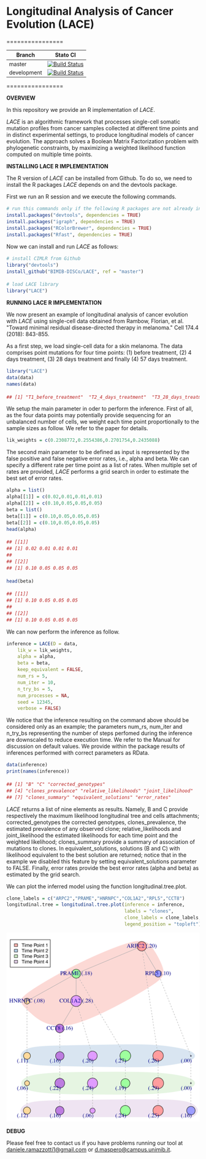 # Longitudinal Analysis of Cancer Evolution (LACE)
================

| Branch              | Stato CI      |
|---------------------|---------------|
| master | [![Build Status](https://travis-ci.org/BIMIB-DISCo/LACE.svg?branch=master)](https://travis-ci.org/BIMIB-DISCo/LACE) |
| development | [![Build Status](https://travis-ci.org/BIMIB-DISCo/LACE.svg?branch=development)](https://travis-ci.org/BIMIB-DISCo/LACE) |

================

**OVERVIEW**

In this repository we provide an R implementation of *LACE*. 

*LACE* is an algorithmic framework that processes single-cell somatic mutation profiles from cancer samples collected at different 
time points and in distinct experimental settings, to produce longitudinal models of cancer evolution. The approach solves a Boolean Matrix 
Factorization problem with phylogenetic constraints, by maximizing a weighted likelihood function computed on multiple time points. 

**INSTALLING LACE R IMPLEMENTATION**

The R version of *LACE* can be installed from Github. To do so, we need to install the R packages *LACE* depends on and the devtools package. 

First we run an R session and we execute the following commands. 

```r
# run this commands only if the following R packages are not already installed
install.packages("devtools", dependencies = TRUE)
install.packages("igraph", dependencies = TRUE)
install.packages("RColorBrewer", dependencies = TRUE)
install.packages("Rfast", dependencies = TRUE)
```

Now we can install and run *LACE* as follows: 

```r
# install CIMLR from Github
library("devtools")
install_github("BIMIB-DISCo/LACE", ref = "master")

# load LACE library
library("LACE")
```

**RUNNING LACE R IMPLEMENTATION**

We now present an example of longitudinal analysis of cancer evolution with *LACE* using single-cell data obtained from Rambow, Florian, et al. "Toward minimal residual disease-directed therapy in melanoma." Cell 174.4 (2018): 843-855. 

As a first step, we load single-cell data for a skin melanoma. The data comprises point mutations for four 
time points: (1) before treatment, (2) 4 days treatment, (3) 28 days treatment and finally (4) 57 days treatment. 

```r
library("LACE")
data(data)
names(data)

## [1] "T1_before_treatment"  "T2_4_days_treatment"  "T3_28_days_treatment" "T4_57_days_treatment"
```

We setup the main parameter in oder to perform the inference. First of all, as the four data points may potentially provide sequencing for an unbalanced 
number of cells, we weight each time point proportionally to the sample sizes as follow. We refer to the paper for details. 

```r
lik_weights = c(0.2308772,0.2554386,0.2701754,0.2435088)
```

The second main parameter to be defined as input is represented by the false positive and false negative error rates, i.e., alpha and beta. We can specify a 
different rate per time point as a list of rates. When multiple set of rates are provided, *LACE* performs a grid search in order to estimate the best set of error rates. 

```r
alpha = list()
alpha[[1]] = c(0.02,0.01,0.01,0.01)
alpha[[2]] = c(0.10,0.05,0.05,0.05)
beta = list()
beta[[1]] = c(0.10,0.05,0.05,0.05)
beta[[2]] = c(0.10,0.05,0.05,0.05)
head(alpha)

## [[1]]
## [1] 0.02 0.01 0.01 0.01
##
## [[2]]
## [1] 0.10 0.05 0.05 0.05

head(beta)

## [[1]]
## [1] 0.10 0.05 0.05 0.05
##
## [[2]]
## [1] 0.10 0.05 0.05 0.05
```

We can now perform the inference as follow. 

```r
inference = LACE(D = data, 
    lik_w = lik_weights, 
    alpha = alpha, 
    beta = beta, 
    keep_equivalent = FALSE, 
    num_rs = 5, 
    num_iter = 10, 
    n_try_bs = 5, 
    num_processes = NA, 
    seed = 12345, 
    verbose = FALSE)
```

We notice that the inference resulting on the command above should be considered only as an example; the parameters num_rs, num_iter and n_try_bs representing the number of 
steps perfomed during the inference are downscaled to reduce execution time. We refer to the Manual for discussion on default values. We provide within the package results 
of inferences performed with correct parameters as RData. 

```r
data(inference)
print(names(inference))

## [1] "B" "C" "corrected_genotypes"
## [4] "clones_prevalence" "relative_likelihoods" "joint_likelihood"
## [7] "clones_summary" "equivalent_solutions" "error_rates"
```

*LACE* returns a list of nine elements as results. Namely, B and C provide respectively the maximum likelihood longitudinal tree and cells attachments; corrected_genotypes the corrected genotypes, clones_prevalence, the estimated prevalence of any observed clone; relative_likelihoods and joint_likelihood the estimated likelihoods for each time point and the weighted likelihood; clones_summary provide a summary of association of mutations to clones. In equivalent_solutions, solutions (B and C) with likelihood equivalent to the best solution are returned; notice that in the example we disabled this feature by 
setting equivalent_solutions parameter to FALSE. Finally, error rates provide the best error rates (alpha and beta) as estimated by the grid search. 

We can plot the inferred model using the function longitudinal.tree.plot. 

```r
clone_labels = c("ARPC2","PRAME","HNRNPC","COL1A2","RPL5","CCT8")
longitudinal.tree = longitudinal.tree.plot(inference = inference, 
                                           labels = "clones", 
                                           clone_labels = clone_labels, 
                                           legend_position = "topleft")
```

![Image](LACE-Ex.jpg)

**DEBUG**

Please feel free to contact us if you have problems running our tool at daniele.ramazzotti1@gmail.com or d.maspero@campus.unimib.it. 
